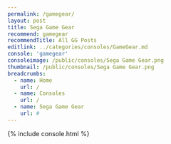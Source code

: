 ```yaml
---
permalink: /gamegear/
layout: post
title: Sega Game Gear
recommend: gamegear
recommendTitle: All GG Posts
editlink: ../categories/consoles/GameGear.md
console: 'gamegear'
consoleimage: /public/consoles/Sega Game Gear.png
thumbnail: /public/consoles/Sega Game Gear.png
breadcrumbs:
  - name: Home
    url: /
  - name: Consoles
    url: /
  - name: Sega Game Gear
    url: #
---
```


{% include console.html %}
